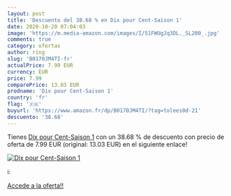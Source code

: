 ```yaml
---
layout: post
title: 'Descuento del 38.68 % en Dix pour Cent-Saison 1'
date: 2020-10-20 07:04:03
image: 'https://m.media-amazon.com/images/I/51FWUgJq3DL._SL200_.jpg'
comments: true
category: ofertas
author: ring
slug: 'B0170JM4TI-fr'
actualPrice: 7.99 EUR
currency: EUR
price: 7.99
comparePrice: 13.03 EUR
prodname: 'Dix pour Cent-Saison 1'
country: 'fr'
flag: '🇫🇷'
buyurl: 'https://www.amazon.fr/dp/B0170JM4TI/?tag=tolees0d-21'
descuento: '38.68'
---
```


Tienes [Dix pour Cent-Saison 1](https://www.amazon.fr/dp/B0170JM4TI/?tag=tolees0d-21) con un 38.68 % de descuento con precio de oferta de 7.99 EUR (original: 13.03 EUR) en el siguiente enlace!

[![Dix pour Cent-Saison 1](https://m.media-amazon.com/images/I/51FWUgJq3DL._SL200_.jpg)](https://www.amazon.fr/dp/B0170JM4TI/?tag=tolees0d-21)

ℹ️:


[Accede a la oferta!!](https://www.amazon.fr/dp/B0170JM4TI/?tag=tolees0d-21)
